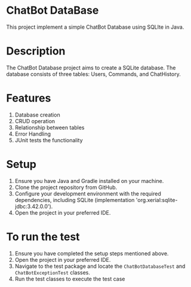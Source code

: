 # ChatBot DataBase
This project implement a simple ChatBot Database using SQLIte in Java.

# Description
The ChatBot Database project aims to create a SQLite database. The database consists of three tables: Users, Commands, and ChatHistory. 

# Features
1. Database creation
2. CRUD operation
3. Relationship between tables
4. Error Handling 
5. JUnit tests the functionality


# Setup
1. Ensure you have Java and Gradle installed on your machine.
2. Clone the project repository from GitHub.
3. Configure your development environment with the required dependencies, including SQLite (implementation 'org.xerial:sqlite-jdbc:3.42.0.0').
4. Open the project in your preferred IDE.


# To run the test
1. Ensure you have completed the setup steps mentioned above.
2. Open the project in your preferred IDE.
3. Navigate to the test package and locate the `ChatBotDatabaseTest` and `ChatBotExceptionTest` classes.
4. Run the test classes to execute the test case

